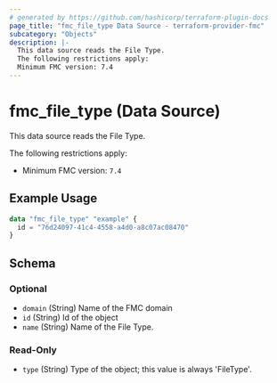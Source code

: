 ```yaml
---
# generated by https://github.com/hashicorp/terraform-plugin-docs
page_title: "fmc_file_type Data Source - terraform-provider-fmc"
subcategory: "Objects"
description: |-
  This data source reads the File Type.
  The following restrictions apply:
  Minimum FMC version: 7.4
---
```


# fmc_file_type (Data Source)

This data source reads the File Type.

The following restrictions apply:
  - Minimum FMC version: `7.4`

## Example Usage

```terraform
data "fmc_file_type" "example" {
  id = "76d24097-41c4-4558-a4d0-a8c07ac08470"
}
```

<!-- schema generated by tfplugindocs -->
## Schema

### Optional

- `domain` (String) Name of the FMC domain
- `id` (String) Id of the object
- `name` (String) Name of the File Type.

### Read-Only

- `type` (String) Type of the object; this value is always 'FileType'.
